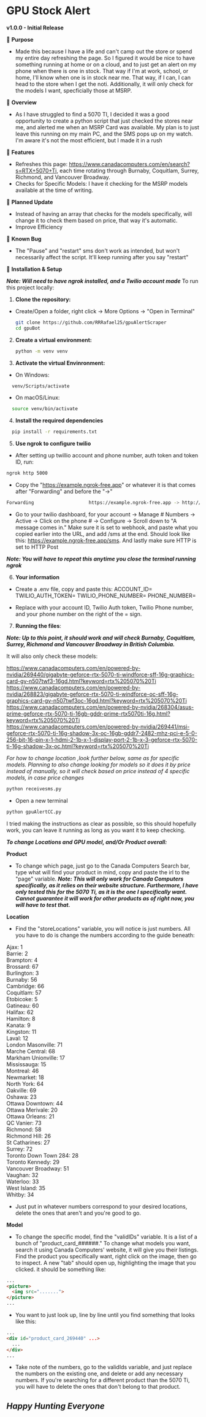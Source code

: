 # **GPU Stock Alert**

**v1.0.0 - Initial Release**

🔹 **Purpose**

- Made this because I have a life and can't camp out the store or spend my entire day refreshing the page. So I figured it would be nice to have something running at home or on a cloud, and to just get an alert on my phone when there is one in stock. That way if I'm at work, school, or home, I'll know when one is in stock near me. That way, if I can, I can head to the store when I get the noti. Additionally, it will only check for the models I want, specficially those at MSRP. 

🔹 **Overview**

- As I have struggled to find a 5070 TI, I decided it was a good opportunity to create a python script that just checked the stores near me, and alerted me when an MSRP Card was available. My plan is to just leave this running on my main PC, and the SMS pops up on my watch. I'm aware it's not the most efficient, but I made it in a rush

🔹 **Features**

- Refreshes this page: https://www.canadacomputers.com/en/search?s=RTX+5070+Ti, each time rotating through Burnaby, Coquitlam, Surrey, Richmond, and Vancouver Broadway. 
- Checks for Specific Models: I have it checking for the MSRP models available at the time of writing. 

🔹 **Planned Update**

- Instead of having an array that checks for the models specifically, will change it to check them based on price, that way it's automatic. 
- Improve Efficiency


🔹 **Known Bug**
- The "Pause" and "restart" sms don't work as intended, but won't necessarily affect the script. It'll keep running after you say "restart"

🔹 **Installation & Setup**

 ***Note: Will need to have ngrok installed, and a Twilio account made***
To run this project locally: 

1. **Clone the repository:**
- Create/Open a folder, right click -> More Options -> "Open in Terminal"
   ```bash
   git clone https://github.com/RRRafael25/gpuAlertScraper
   cd gpuBot
  ```
2. **Create a virtual environment:**
    ```bash
    python -m venv venv
    ```
3. **Activate the virtual Envinronment:**
- On Windows:
```bash
  venv/Scripts/activate
```
- On macOS/Linux:
```bash
  source venv/bin/activate
```
4. **Install the required dependencies**
``` bash
  pip install -r requirements.txt
```

5. **Use ngrok to configure twilio**
- After setting up twillio account and phone number, auth token and token ID, run:
```bash
ngrok http 5000
```
- Copy the "https://example.ngrok-free.app" or whatever it is that comes after "Forwarding" and before the "->"
```bash
Forwarding                    https://example.ngrok-free.app -> http://localhost:5000        
```
- Go to your twilio dashboard, for your account -> Manage # Numbers -> Active -> Click on the phone # -> Configure -> Scroll down to "A message comes in." Make sure it is set to webhook, and paste what you copied earlier into the URL, and add /sms at the end. Should look like this: https://example.ngrok-free.app/sms. And lastly make sure HTTP is set to HTTP Post

***Note: You will have to repeat this anytime you close the terminal running ngrok***

6. **Your information**
- Create a .env file, copy and paste this:
ACCOUNT_ID=
TWILIO_AUTH_TOKEN=
TWILIO_PHONE_NUMBER=
PHONE_NUMBER=

- Replace with your account ID, Twilio Auth token, Twilio Phone number, and your phone number on the right of the = sign.

7. **Running the files**:

***Note: Up to this point, it should work and will check Burnaby, Coquitlam, Surrey, Richmond and Vancouver Broadway in British Columbia.***

It will also only check these models:

https://www.canadacomputers.com/en/powered-by-nvidia/269440/gigabyte-geforce-rtx-5070-ti-windforce-sff-16g-graphics-card-gv-n507twf3-16gd.html?keyword=rtx%205070%20Ti
https://www.canadacomputers.com/en/powered-by-nvidia/268823/gigabyte-geforce-rtx-5070-ti-windforce-oc-sff-16g-graphics-card-gv-n507twf3oc-16gd.html?keyword=rtx%205070%20Ti
https://www.canadacomputers.com/en/powered-by-nvidia/268304/asus-prime-geforce-rtx-5070-ti-16gb-gddr-prime-rtx5070ti-16g.html?keyword=rtx%205070%20Ti
https://www.canadacomputers.com/en/powered-by-nvidia/269441/msi-geforce-rtx-5070-ti-16g-shadow-3x-oc-16gb-gddr7-2482-mhz-pci-e-5-0-256-bit-16-pin-x-1-hdmi-2-1b-x-1-display-port-2-1b-x-3-geforce-rtx-5070-ti-16g-shadow-3x-oc.html?keyword=rtx%205070%20Ti

*For how to change location ,look further below, same as for specific models. Planning to also change looking for models so it does it by price instead of manually, so it will check based on price instead of 4 specific models, in case price changes* 

``` bash
python receivesms.py
```
- Open a new terminal

```bash 
python gpuAlertCC.py
```


I tried making the instructions as clear as possible, so this should hopefully work, you can leave it running as long as you want it to keep checking.

***To change Locations and GPU model, and/Or Product overall:***

**Product**

- To change which page, just go to the Canada Computers Search bar, type what will find your product in mind, copy and paste the irl to the "page" variable. 
***Note: This will only work for Canada Computers specifically, as it relies on their website structure. Furthermore, I have only tested this for the 5070 Ti, as it is the one I specifically want. Cannot guarantee it will work for other products as of right now, you will have to test that.***

**Location**
- Find the "storeLocations" variable, you will notice is just numbers. All you have to do is change the numbers according to the guide beneath:

Ajax: 1  
Barrie: 2  
Brampton: 4  
Brossard: 67  
Burlington: 3  
Burnaby: 56  
Cambridge: 66  
Coquitlam: 57  
Etobicoke: 5  
Gatineau: 60  
Halifax: 62  
Hamilton: 8  
Kanata: 9  
Kingston: 11  
Laval: 12  
London Masonville: 71  
Marche Central: 68  
Markham Unionville: 17  
Mississauga: 15  
Montreal: 46  
Newmarket: 18  
North York: 64  
Oakville: 69  
Oshawa: 23  
Ottawa Downtown: 44  
Ottawa Merivale: 20  
Ottawa Orleans: 21  
QC Vanier: 73  
Richmond: 58  
Richmond Hill: 26  
St Catharines: 27  
Surrey: 72  
Toronto Down Town 284: 28  
Toronto Kennedy: 29  
Vancouver Broadway: 51  
Vaughan: 32  
Waterloo: 33    
West Island: 35  
Whitby: 34  

- Just put in whatever numbers correspond to your desired locations, delete the ones that aren't and you're good to go.

**Model**
- To change the specific model, find the "validIDs" variable. It is a list of a bunch of "product_card_######." To change what models you want, search it using Canada Computers' website, it will give you their listings. Find the product you specifically want, right click on the image, then go to inspect. A new "tab" should open up, highlighting the image that you clicked. it should be something like:
```html
...
<picture>
  <img src=".......">
</picture>
...
```
- You want to just look up, line by line until you find something that looks like this: 
```html
...
<div id="product_card_269440" ...>
  ...
</div>
...
```
- Take note of the numbers, go to the validIds variable, and just replace the numbers on the existing one, and delete or add any necessary numbers. If you're searching for a different product than the 5070 Ti, you will have to delete the ones that don't belong to that product.


## ***Happy Hunting Everyone***


